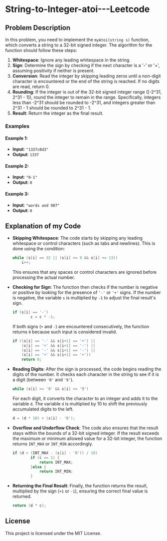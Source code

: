 # String-to-Integer-atoi---Leetcode

## Problem Description

In this problem, you need to implement the `myAtoi(string s)` function, which converts a string to a 32-bit signed integer. The algorithm for the function should follow these steps:

1. **Whitespace**: Ignore any leading whitespace in the string.
2. **Sign**: Determine the sign by checking if the next character is a '-' or '+', assuming positivity if neither is present.
3. **Conversion**: Read the integer by skipping leading zeros until a non-digit character is encountered or the end of the string is reached. If no digits are read, return 0.
4. **Rounding**: If the integer is out of the 32-bit signed integer range ([-2^31, 2^31 - 1]), round the integer to remain in the range. Specifically, integers less than -2^31 should be rounded to -2^31, and integers greater than 2^31 - 1 should be rounded to 2^31 - 1.
5. **Result**: Return the integer as the final result.

### Examples

#### Example 1:
- **Input**: `"1337c0d3"`
- **Output**: `1337`

#### Example 2:
- **Input**: `"0-1"`
- **Output**: `0`

#### Example 3:
- **Input**: `"words and 987"`
- **Output**: `0`


## Explanation of my Code

- **Skipping Whitespace**: The code starts by skipping any leading whitespace or control characters (such as tabs and newlines). This is done using the condition:

    ```c
   	while (s[i] == 32 || (s[i] >= 9 && s[i] <= 13))
		i++;
    ```

    This ensures that any spaces or control characters are ignored before processing the actual number.

- **Checking for Sign**: The function then checks if the number is negative or positive by looking for the presence of `'-'` or `'+'` signs. If the number is negative, the variable `s` is multiplied by `-1` to adjust the final result's sign.

    ```c
    if (s[i] == '-')
			c = c * -1;
    ```

    If both signs (`+` and `-`) are encountered consecutively, the function returns `0` because such input is considered invalid.

    ```c
    if ((s[i] == '-' && s[i+1] == '+') || 
        (s[i] == '+' && s[i+1] == '-') || 
        (s[i] == '-' && s[i+1] == '-') || 
        (s[i] == '+' && s[i+1] == '+'))
        return 0;
    ```

- **Reading Digits**: After the sign is processed, the code begins reading the digits of the number. It checks each character in the string to see if it is a digit (between `'0'` and `'9'`).

    ```c
    while (s[i] >= '0' && s[i] <= '9')
    ```

    For each digit, it converts the character to an integer and adds it to the variable `d`. The variable `d` is multiplied by 10 to shift the previously accumulated digits to the left.

    ```c
    d = (d * 10) + (s[i] - '0');
    ```

- **Overflow and Underflow Check**: The code also ensures that the result stays within the bounds of a 32-bit signed integer. If the result exceeds the maximum or minimum allowed value for a 32-bit integer, the function returns `INT_MAX` or `INT_MIN` accordingly.

    ```c
   if (d > (INT_MAX - (s[i] - '0')) / 10)
            if (c == 1) {
                return INT_MAX;
            }else {
                return INT_MIN;
            }
    ```

- **Returning the Final Result**: Finally, the function returns the result, multiplied by the sign (`+1` or `-1`), ensuring the correct final value is returned.

    ```c
    return (d * c);
    ```

## License

This project is licensed under the MIT License.
